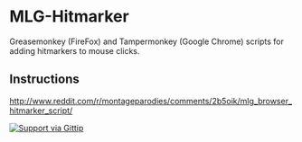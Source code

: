 MLG-Hitmarker
=============

Greasemonkey (FireFox) and Tampermonkey (Google Chrome) scripts for adding hitmarkers to mouse clicks.

Instructions
------------
http://www.reddit.com/r/montageparodies/comments/2b5oik/mlg_browser_hitmarker_script/


[![Support via Gittip](https://rawgithub.com/twolfson/gittip-badge/0.2.0/dist/gittip.png)](https://www.gittip.com/Eraknelo/)
